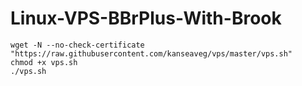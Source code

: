 # Linux-VPS-BBrPlus-With-Brook
```
wget -N --no-check-certificate "https://raw.githubusercontent.com/kanseaveg/vps/master/vps.sh"
chmod +x vps.sh
./vps.sh
```
